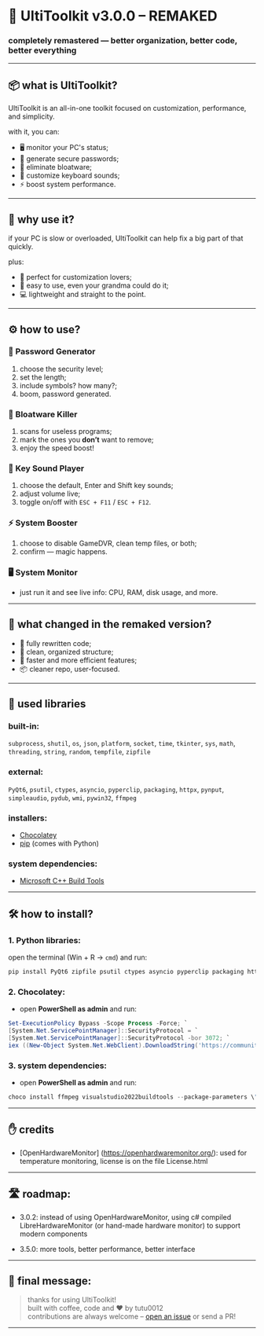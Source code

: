 # 🚀 UltiToolkit v3.0.0 – **REMAKED**
### completely remastered — better organization, better code, better everything

---

## 📦 what is UltiToolkit?
UltiToolkit is an all-in-one toolkit focused on customization, performance, and simplicity.

with it, you can:
- 🖥️ monitor your PC's status;
- 🔐 generate secure passwords;
- 🧹 eliminate bloatware;
- 🎵 customize keyboard sounds;
- ⚡ boost system performance.

---

## 🤔 why use it?
if your PC is slow or overloaded, UltiToolkit can help fix a big part of that quickly.

plus:
- 🔧 perfect for customization lovers;
- 🧠 easy to use, even your grandma could do it;
- 💻 lightweight and straight to the point.

---

## ⚙️ how to use?

### 🔐 Password Generator
1. choose the security level;
2. set the length;
3. include symbols? how many?;
4. boom, password generated.

### 🧹 Bloatware Killer
1. scans for useless programs;
2. mark the ones you **don’t** want to remove;
3. enjoy the speed boost!

### 🎵 Key Sound Player
1. choose the default, Enter and Shift key sounds;
2. adjust volume live;
3. toggle on/off with `ESC + F11` / `ESC + F12`.

### ⚡ System Booster
1. choose to disable GameDVR, clean temp files, or both;
2. confirm — magic happens.

### 🖥️ System Monitor
- just run it and see live info: CPU, RAM, disk usage, and more.

---

## 🔁 what changed in the remaked version?
- 🔄 fully rewritten code;
- 📁 clean, organized structure;
- 🎯 faster and more efficient features;
- 📦 cleaner repo, user-focused.

---

## 🧩 used libraries

### built-in:
`subprocess`, `shutil`, `os`, `json`, `platform`, `socket`, `time`, `tkinter`, `sys`, `math`, `threading`, `string`, `random`, `tempfile`, `zipfile`

### external:
`PyQt6`, `psutil`, `ctypes`, `asyncio`, `pyperclip`, `packaging`, `httpx`, `pynput`, `simpleaudio`, `pydub`, `wmi`, `pywin32`, `ffmpeg`

### installers:
- [Chocolatey](https://chocolatey.org/)
- [pip](https://pypi.org/project/pip/) (comes with Python)

### system dependencies:
- [Microsoft C++ Build Tools](https://visualstudio.microsoft.com/visual-cpp-build-tools/)

---

## 🛠️ how to install?

### 1. Python libraries:
open the terminal (Win + R → `cmd`) and run:

```bash
pip install PyQt6 zipfile psutil ctypes asyncio pyperclip packaging httpx pynput simpleaudio pydub wmi pywin32
```

### 2. Chocolatey:
- open **PowerShell as admin** and run:
```powershell
Set-ExecutionPolicy Bypass -Scope Process -Force; `
[System.Net.ServicePointManager]::SecurityProtocol = `
[System.Net.ServicePointManager]::SecurityProtocol -bor 3072; `
iex ((New-Object System.Net.WebClient).DownloadString('https://community.chocolatey.org/install.ps1'))
```
### 3. system dependencies:
- open **PowerShell as admin** and run:

```powershell
choco install ffmpeg visualstudio2022buildtools --package-parameters \"--allWorkloads --includeRecommended --includeOptional --passive -- locale en-US\" -y
```

---

## ✋ credits

- [OpenHardwareMonitor] (https://openhardwaremonitor.org/): used for temperature monitoring, license is on the file License.html

---

## 🛣 roadmap:

- 3.0.2: instead of using OpenHardwareMonitor, using c# compiled LibreHardwareMonitor (or hand-made hardware monitor) to support modern components

- 3.5.0: more tools, better performance, better interface

---

## 💬 final message:
> thanks for using UltiToolkit!  
> built with coffee, code and ♥ by tutu0012  
> contributions are always welcome – [open an issue](https://github.com/tutu0012/Ulti-Toolkit/issues) or send a PR!

---
